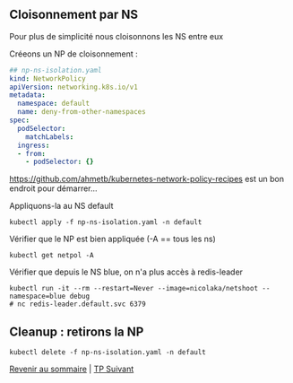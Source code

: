 ## Cloisonnement par NS

Pour plus de simplicité nous cloisonnons les NS entre eux

Créeons un NP de cloisonnement :
```yaml
## np-ns-isolation.yaml
kind: NetworkPolicy
apiVersion: networking.k8s.io/v1
metadata:
  namespace: default
  name: deny-from-other-namespaces
spec:
  podSelector:
    matchLabels:
  ingress:
  - from:
    - podSelector: {}
```
https://github.com/ahmetb/kubernetes-network-policy-recipes est un bon endroit pour démarrer...

Appliquons-la au NS default
```shell
kubectl apply -f np-ns-isolation.yaml -n default
```

Vérifier que le NP est bien appliquée (-A == tous les ns)
```shell
kubectl get netpol -A
```

Vérifier que depuis le NS blue, on n'a plus accès à redis-leader
```shell
kubectl run -it --rm --restart=Never --image=nicolaka/netshoot --namespace=blue debug
# nc redis-leader.default.svc 6379
```

## Cleanup : retirons la NP
```shell
kubectl delete -f np-ns-isolation.yaml -n default
```

[Revenir au sommaire](../README.md) | [TP Suivant](./TP08.md)